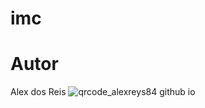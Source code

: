 # imc
# Autor
Alex dos Reis 
![qrcode_alexreys84 github io](https://github.com/Alexreys84/imc/assets/129780074/b3f01b7c-22df-426a-b1b5-31fb5f52bc89)
